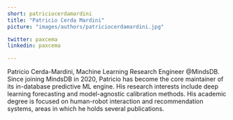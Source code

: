 ```yaml
---
short: patriciocerdamardini
title: "Patricio Cerda Mardini"
picture: "images/authors/patriciocerdamardini.jpg"

twitter: paxcema
linkedin: paxcema

---
```


Patricio Cerda-Mardini, Machine Learning Research Engineer @MindsDB. 
Since joining MindsDB in 2020, Patricio has become the core maintainer of its in-database predictive ML engine. His research interests include deep learning forecasting and model-agnostic calibration methods. His academic degree is focused on human-robot interaction and recommendation systems, areas in which he holds several publications.